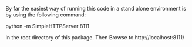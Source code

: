By far the easiest way of running this code in a stand alone environment is by using the following command:

python -m SimpleHTTPServer 8111

In the root directory of this package. Then Browse to http://localhost:8111/
